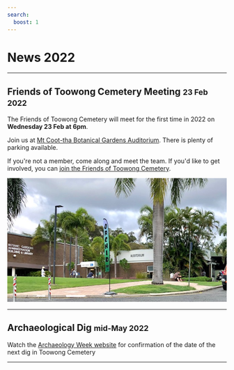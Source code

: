 ```yaml
---
search:
  boost: 1  
---
```


# News 2022 

---

## Friends of Toowong Cemetery Meeting <small>23 Feb 2022</small>

The Friends of Toowong Cemetery will meet for the first time in 2022 on **Wednesday 23 Feb at 6pm**.

Join us at [Mt Coot-tha Botanical Gardens Auditorium](https://www.brisbane.qld.gov.au/things-to-see-and-do/council-venues-and-precincts/parks/botanic-gardens-in-brisbane/brisbane-botanic-gardens-mt-coot-tha). There is plenty of parking available. 

If you're not a member, come along and meet the team. If you'd like to get involved, you can [join the Friends of Toowong Cemetery](../about/#join-us).

![](../assets/auditorium.jpg)

<!-- picture of members -->

---

## Archaeological Dig <small>mid-May 2022</small>

Watch the [Archaeology Week website](https://archaeologyweek.org/events-list?category=Qld
) for confirmation of the date of the next dig in Toowong Cemetery

---
